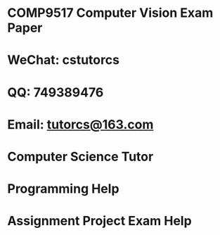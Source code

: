 # COMP9517 Computer Vision Exam Paper
# WeChat: cstutorcs

# QQ: 749389476

# Email: tutorcs@163.com

# Computer Science Tutor

# Programming Help

# Assignment Project Exam Help
